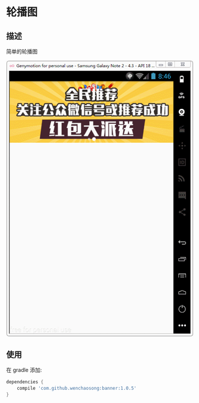 # 轮播图

## 描述

简单的轮播图

![Demo image](/images/demo.gif)

## 使用

在 gradle 添加: 
```groovy
dependencies {
    compile 'com.github.wenchaosong:banner:1.0.5'
}
```
